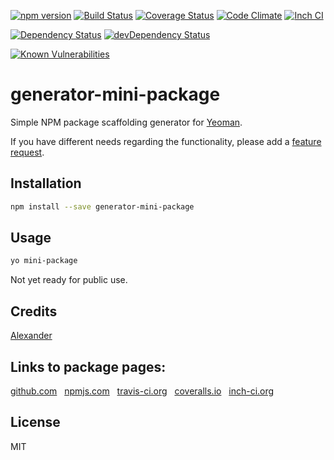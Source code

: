 [![npm version](https://badge.fury.io/js/generator-mini-package.svg)](http://badge.fury.io/js/generator-mini-package)
[![Build Status](https://travis-ci.org/alykoshin/generator-mini-package.svg)](https://travis-ci.org/alykoshin/generator-mini-package)
[![Coverage Status](https://coveralls.io/repos/alykoshin/generator-mini-package/badge.svg?branch=master&service=github)](https://coveralls.io/github/alykoshin/generator-mini-package?branch=master)
[![Code Climate](https://codeclimate.com/github/alykoshin/generator-mini-package/badges/gpa.svg)](https://codeclimate.com/github/alykoshin/generator-mini-package)
[![Inch CI](https://inch-ci.org/github/alykoshin/generator-mini-package.svg?branch=master)](https://inch-ci.org/github/alykoshin/generator-mini-package)

[![Dependency Status](https://david-dm.org/alykoshin/generator-mini-package/status.svg)](https://david-dm.org/alykoshin/generator-mini-package#info=dependencies)
[![devDependency Status](https://david-dm.org/alykoshin/generator-mini-package/dev-status.svg)](https://david-dm.org/alykoshin/generator-mini-package#info=devDependencies)

[![Known Vulnerabilities](https://snyk.io/test/github/alykoshin/generator-mini-packaged/badge.svg)](https://snyk.io/test/github/alykoshin/generator-mini-package)


# generator-mini-package

Simple NPM package scaffolding generator for [Yeoman](http://yeoman.io).



If you have different needs regarding the functionality, please add a [feature request](https://github.com/alykoshin/generator-mini-package/issues).

## Installation

```sh
npm install --save generator-mini-package
```

## Usage

```sh
yo mini-package
```

Not yet ready for public use.


## Credits
[Alexander](https://github.com/alykoshin/)


## Links to package pages:

[github.com](https://github.com/alykoshin/generator-mini-package) &nbsp; [npmjs.com](https://www.npmjs.com/package/generator-mini-package) &nbsp; [travis-ci.org](https://travis-ci.org/alykoshin/generator-mini-package) &nbsp; [coveralls.io](https://coveralls.io/github/alykoshin/generator-mini-package) &nbsp; [inch-ci.org](https://inch-ci.org/github/alykoshin/generator-mini-package)


## License

MIT
